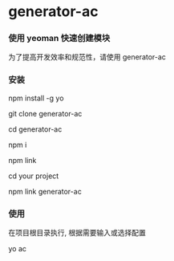 # generator-ac
### 使用 yeoman 快速创建模块

为了提高开发效率和规范性，请使用 generator-ac

### 安装

npm install -g yo

git clone generator-ac

cd generator-ac

npm i

npm link

cd your project

npm link generator-ac

### 使用

在项目根目录执行, 根据需要输入或选择配置

yo ac
